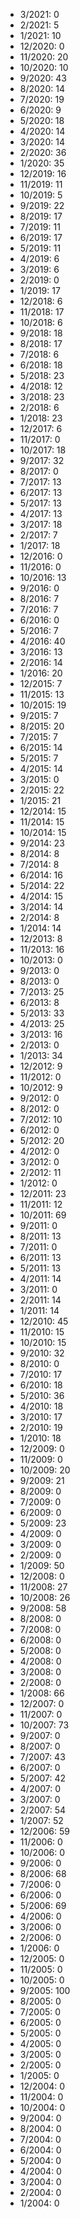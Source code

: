 *  3/2021: 0
*  2/2021: 5
*  1/2021: 10
*  12/2020: 0
*  11/2020: 20
*  10/2020: 10
*  9/2020: 43
*  8/2020: 14
*  7/2020: 19
*  6/2020: 9
*  5/2020: 18
*  4/2020: 14
*  3/2020: 14
*  2/2020: 36
*  1/2020: 35
*  12/2019: 16
*  11/2019: 11
*  10/2019: 5
*  9/2019: 22
*  8/2019: 17
*  7/2019: 11
*  6/2019: 17
*  5/2019: 11
*  4/2019: 6
*  3/2019: 6
*  2/2019: 0
*  1/2019: 17
*  12/2018: 6
*  11/2018: 17
*  10/2018: 6
*  9/2018: 18
*  8/2018: 17
*  7/2018: 6
*  6/2018: 18
*  5/2018: 23
*  4/2018: 12
*  3/2018: 23
*  2/2018: 6
*  1/2018: 23
*  12/2017: 6
*  11/2017: 0
*  10/2017: 18
*  9/2017: 32
*  8/2017: 0
*  7/2017: 13
*  6/2017: 13
*  5/2017: 13
*  4/2017: 13
*  3/2017: 18
*  2/2017: 7
*  1/2017: 18
*  12/2016: 0
*  11/2016: 0
*  10/2016: 13
*  9/2016: 0
*  8/2016: 7
*  7/2016: 7
*  6/2016: 0
*  5/2016: 7
*  4/2016: 40
*  3/2016: 13
*  2/2016: 14
*  1/2016: 20
*  12/2015: 7
*  11/2015: 13
*  10/2015: 19
*  9/2015: 7
*  8/2015: 20
*  7/2015: 7
*  6/2015: 14
*  5/2015: 7
*  4/2015: 14
*  3/2015: 0
*  2/2015: 22
*  1/2015: 21
*  12/2014: 15
*  11/2014: 15
*  10/2014: 15
*  9/2014: 23
*  8/2014: 8
*  7/2014: 8
*  6/2014: 16
*  5/2014: 22
*  4/2014: 15
*  3/2014: 14
*  2/2014: 8
*  1/2014: 14
*  12/2013: 8
*  11/2013: 16
*  10/2013: 0
*  9/2013: 0
*  8/2013: 0
*  7/2013: 25
*  6/2013: 8
*  5/2013: 33
*  4/2013: 25
*  3/2013: 16
*  2/2013: 0
*  1/2013: 34
*  12/2012: 9
*  11/2012: 0
*  10/2012: 9
*  9/2012: 0
*  8/2012: 0
*  7/2012: 10
*  6/2012: 0
*  5/2012: 20
*  4/2012: 0
*  3/2012: 0
*  2/2012: 11
*  1/2012: 0
*  12/2011: 23
*  11/2011: 12
*  10/2011: 69
*  9/2011: 0
*  8/2011: 13
*  7/2011: 0
*  6/2011: 13
*  5/2011: 13
*  4/2011: 14
*  3/2011: 0
*  2/2011: 14
*  1/2011: 14
*  12/2010: 45
*  11/2010: 15
*  10/2010: 15
*  9/2010: 32
*  8/2010: 0
*  7/2010: 17
*  6/2010: 18
*  5/2010: 36
*  4/2010: 18
*  3/2010: 17
*  2/2010: 19
*  1/2010: 18
*  12/2009: 0
*  11/2009: 0
*  10/2009: 20
*  9/2009: 21
*  8/2009: 0
*  7/2009: 0
*  6/2009: 0
*  5/2009: 23
*  4/2009: 0
*  3/2009: 0
*  2/2009: 0
*  1/2009: 50
*  12/2008: 0
*  11/2008: 27
*  10/2008: 26
*  9/2008: 58
*  8/2008: 0
*  7/2008: 0
*  6/2008: 0
*  5/2008: 0
*  4/2008: 0
*  3/2008: 0
*  2/2008: 0
*  1/2008: 66
*  12/2007: 0
*  11/2007: 0
*  10/2007: 73
*  9/2007: 0
*  8/2007: 0
*  7/2007: 43
*  6/2007: 0
*  5/2007: 42
*  4/2007: 0
*  3/2007: 0
*  2/2007: 54
*  1/2007: 52
*  12/2006: 59
*  11/2006: 0
*  10/2006: 0
*  9/2006: 0
*  8/2006: 68
*  7/2006: 0
*  6/2006: 0
*  5/2006: 69
*  4/2006: 0
*  3/2006: 0
*  2/2006: 0
*  1/2006: 0
*  12/2005: 0
*  11/2005: 0
*  10/2005: 0
*  9/2005: 100
*  8/2005: 0
*  7/2005: 0
*  6/2005: 0
*  5/2005: 0
*  4/2005: 0
*  3/2005: 0
*  2/2005: 0
*  1/2005: 0
*  12/2004: 0
*  11/2004: 0
*  10/2004: 0
*  9/2004: 0
*  8/2004: 0
*  7/2004: 0
*  6/2004: 0
*  5/2004: 0
*  4/2004: 0
*  3/2004: 0
*  2/2004: 0
*  1/2004: 0